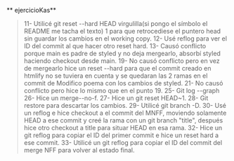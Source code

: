 ** ejercicioKas**
>11- Utilicé git reset --hard HEAD virgulilla(si pongo el símbolo el README me tacha el texto) 1 para que retrocediese el puntero head sin guardar los cambios en el working copy.
>12- Usé reflog para ver el ID del commit al que hacer otro reset hard.
>13- Causó conflicto porque main es padre de styled y no deja mergearlo, absorbí styled haciendo checkout desde main.
>19- No causó conflicto pero en vez de mergearlo hice un reset --hard para que el commit creado en htmlify no se tuviera en cuenta y se quedaran las 2 ramas en el commit de Modifico poema con los cambios de styled.
>21- No causó conflicto pero hice lo mismo que en el punto 19.
>25- Git log --graph
>26- Hice un merge--no-f.
>27- Hice un git reset HEAD~1.
>28- Git restore para descartar los cambios.
>29- Utilicé git branch -D.
>30- Usé un reflog e hice checkout a el commit del MNFF, moviendo solamente HEAD a ese commit y creé la rama con un git branch "title", después hice otro checkout a
title para situar HEAD en esa rama.
>32- Hice un git reflog para copiar el ID del primer commit e hice un reset hard a ese commit.
>33- Utilicé  un git reflog para copiar el ID del commit del merge NFF para volver al estado final.
